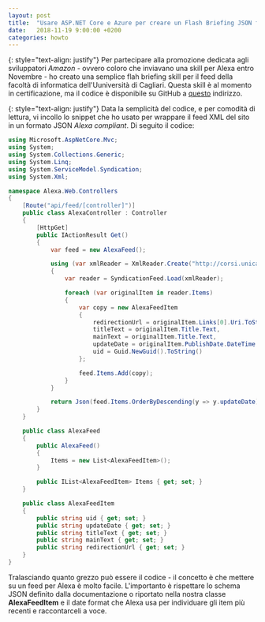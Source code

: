 ```yaml
---
layout: post
title:  "Usare ASP.NET Core e Azure per creare un Flash Briefing JSON feed per Alexa"
date:   2018-11-19 9:00:00 +0200
categories: howto
---
```

{: style="text-align: justify"}
Per partecipare alla promozione dedicata agli sviluppatori *Amazon* - ovvero coloro che inviavano una skill per Alexa entro Novembre - ho creato una semplice flah briefing skill per il feed della facoltà di informatica dell'Uuniversità di Cagliari. Questa skill è al momento in certificazione, ma il codice è disponibile su GitHub a [questo](https://github.com/GiancarloLelli/alexaunicafeedwrapper) indirizzo. 

{: style="text-align: justify"}
Data la semplicità del codice, e per comodità di lettura, vi incollo lo snippet che ho usato per wrappare il feed XML del sito in un formato JSON *Alexa compliant*. Di seguito il codice:
```csharp
using Microsoft.AspNetCore.Mvc;
using System;
using System.Collections.Generic;
using System.Linq;
using System.ServiceModel.Syndication;
using System.Xml;

namespace Alexa.Web.Controllers
{
    [Route("api/feed/[controller]")]
    public class AlexaController : Controller
    {
        [HttpGet]
        public IActionResult Get()
        {
            var feed = new AlexaFeed();

            using (var xmlReader = XmlReader.Create("http://corsi.unica.it/informatica/feed/"))
            {
                var reader = SyndicationFeed.Load(xmlReader);

                foreach (var originalItem in reader.Items)
                {
                    var copy = new AlexaFeedItem
                    {
                        redirectionUrl = originalItem.Links[0].Uri.ToString(),
                        titleText = originalItem.Title.Text,
                        mainText = originalItem.Title.Text,
                        updateDate = originalItem.PublishDate.DateTime.ToString("yyyy-MM-ddTHH:mm:ss.0Z"),
                        uid = Guid.NewGuid().ToString()
                    };

                    feed.Items.Add(copy);
                }
            }

            return Json(feed.Items.OrderByDescending(y => y.updateDate));
        }
    }

    public class AlexaFeed
    {
        public AlexaFeed()
        {
            Items = new List<AlexaFeedItem>();
        }

        public IList<AlexaFeedItem> Items { get; set; }
    }

    public class AlexaFeedItem
    {
        public string uid { get; set; }
        public string updateDate { get; set; }
        public string titleText { get; set; }
        public string mainText { get; set; }
        public string redirectionUrl { get; set; }
    }
}
```
Tralasciando quanto grezzo può essere il codice - il concetto è che mettere su un feed per Alexa è molto facile. L'importanto è rispettare lo schema JSON definito dalla documentazione o riportato nella nostra classe **AlexaFeedItem** e il date format che Alexa usa per individuare gli item più recenti e raccontarceli a voce. 